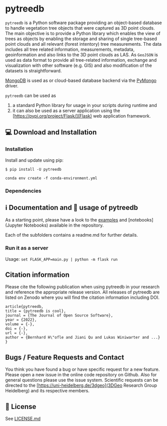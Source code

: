 # pytreedb

`pytreedb` is a Python software package providing an object-based database to handle vegetation tree objects that were captured as 3D point clouds. The main objective is to provide a Python library which enables the view of trees as objects by enabling the storage and sharing of single tree-based point clouds and all relevant (forest intentory) tree measurements. The data includes all tree related information, measurements, metadata, geoinformation and also links to the 3D point clouds as LAS. As `GeoJSON` is used as data format to provide all tree-related information, exchange and visualization with other software (e.g. GIS) and also modification of the datasets is straightforward.

[MongoDB](https://www.mongodb.com/) is used as  or cloud-based database backend via the [PyMongo](https://pypi.org/project/pymongo/) driver.

`pytreedb` can be used as 
1. a standard Python library for usage in your scripts during runtime and 
2. it can also be used as a server application using the [https://pypi.org/project/Flask/](Flask) web application framework. 




## 💻 Download and Installation

### Installation
Install and update using pip:

`$ pip install -U pytreedb`


```
conda env create -f conda-environment.yml
```

### Dependencies




## ℹ Documentation and 🐍 usage of pytreedb

As a starting point, please have a look to the [examples](examples) and [notebooks](Jupyter Notebooks) available in the repository.

Each of the subfolders contains a readme.md for further details. 


### Run it as a server
Usage: `set FLASK_APP=main.py | python -m flask run`


## Citation information
Please cite the following publication when using pytreedb in your research and reference the appropriate release version. All releases of pytreedb are listed on Zenodo where you will find the citation information including DOI.

```
article{pytreedb,
title = {pytreedb is cool},
journal = {The Journal of Open Source Software},
year = {2022},
volume = {-},
doi = {-},
url = {-},
author = {Bernhard H\"ofle and Jiani Qu and Lukas Winiwarter and ...}
} 
 ```

## Bugs / Feature Requests and Contact 

You think you have found a bug or have specific request for a new feature. Please open a new issue in the online code repository on Github. Also for general questions please use the issue system. Scientific requests can be directed to the [https://uni-heidelberg.de/3dgeo](3DGeo Research Group Heidelberg) and its respective members.

## 📜 License

See [LICENSE.md](LICENSE.md)
